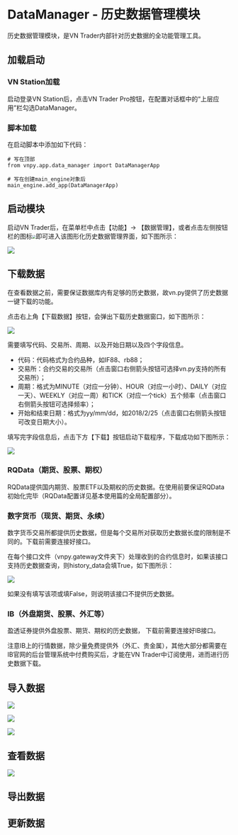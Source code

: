 # DataManager - 历史数据管理模块

历史数据管理模块，是VN Trader内部针对历史数据的全功能管理工具。





## 加载启动

### VN Station加载

启动登录VN Station后，点击VN Trader Pro按钮，在配置对话框中的“上层应用”栏勾选DataManager。



### 脚本加载

在启动脚本中添加如下代码：

```
# 写在顶部
from vnpy.app.data_manager import DataManagerApp

# 写在创建main_engine对象后
main_engine.add_app(DataManagerApp)
```





## 启动模块

启动VN Trader后，在菜单栏中点击【功能】-> 【数据管理】，或者点击左侧按钮栏的图标<img src="https://vnpy-doc.oss-cn-shanghai.aliyuncs.com/data_manager/00.png" style="zoom:50%;" />即可进入该图形化历史数据管理界面，如下图所示：

![](https://vnpy-doc.oss-cn-shanghai.aliyuncs.com/data_manager/1.png)





## 下载数据

在查看数据之前，需要保证数据库内有足够的历史数据，故vn.py提供了历史数据一键下载的功能。

点击右上角【下载数据】按钮，会弹出下载历史数据窗口，如下图所示：

![](https://vnpy-doc.oss-cn-shanghai.aliyuncs.com/data_manager/2.png)

需要填写代码、交易所、周期、以及开始日期以及四个字段信息。

- 代码：代码格式为合约品种，如IF88、rb88；
- 交易所：合约交易的交易所（点击窗口右侧箭头按钮可选择vn.py支持的所有交易所）；
- 周期：格式为MINUTE（对应一分钟）、HOUR（对应一小时）、DAILY（对应一天）、WEEKLY（对应一周）和TICK（对应一个tick）五个频率（点击窗口右侧箭头按钮可选择频率）；
- 开始和结束日期：格式为yy/mm/dd，如2018/2/25（点击窗口右侧箭头按钮可改变日期大小）。

填写完字段信息后，点击下方【下载】按钮启动下载程序，下载成功如下图所示：

![](https://vnpy-doc.oss-cn-shanghai.aliyuncs.com/data_manager/3.png)

 

### RQData（期货、股票、期权）

RQData提供国内期货、股票ETF以及期权的历史数据。在使用前要保证RQData初始化完毕（RQData配置详见基本使用篇的全局配置部分）。



### 数字货币（现货、期货、永续）

数字货币交易所都提供历史数据，但是每个交易所对获取历史数据长度的限制是不同的。下载前需要连接好接口。

在每个接口文件（vnpy.gateway文件夹下）处理收到的合约信息时，如果该接口支持历史数据查询，则history_data会填True，如下图所示：

![](https://vnpy-doc.oss-cn-shanghai.aliyuncs.com/cta_backtester/5.png)

如果没有填写该项或填False，则说明该接口不提供历史数据。



### IB（外盘期货、股票、外汇等）

盈透证券提供外盘股票、期货、期权的历史数据， 下载前需要连接好IB接口。

注意IB上的行情数据，除少量免费提供外（外汇、贵金属），其他大部分都需要在IB官网的后台管理系统中付费购买后，才能在VN Trader中订阅使用，进而进行历史数据下载。





## 导入数据

![](https://vnpy-doc.oss-cn-shanghai.aliyuncs.com/data_manager/5.png)

![](https://vnpy-doc.oss-cn-shanghai.aliyuncs.com/data_manager/4.png)

![](https://vnpy-doc.oss-cn-shanghai.aliyuncs.com/data_manager/6.png)





## 查看数据

![](https://vnpy-doc.oss-cn-shanghai.aliyuncs.com/data_manager/7.png)





## 导出数据





## 更新数据

